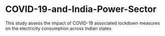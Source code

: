 # COVID-19-and-India-Power-Sector
This study assess the impact of COVID-19 associated lockdown measures on the electricity consumption across Indian states 
